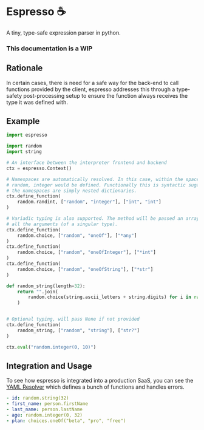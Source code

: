 # Espresso ☕

A tiny, type-safe expression parser in python.

### This documentation is a WIP

## Rationale

In certain cases, there is need for a safe way for the back-end to call functions provided by the client, espresso addresses this through a type-safety post-processing setup to ensure the function always receives the type it was defined with.

## Example

```python
import espresso

import random
import string

# An interface between the interpreter frontend and backend
ctx = espresso.Context()

# Namespaces are automatically resolved. In this case, within the space
# random, integer would be defined. Functionally this is syntactic sugar,
# the namespaces are simply nested dictionaries.
ctx.define_function(
    random.randint, ["random", "integer"], ["int", "int"]
)

# Variadic typing is also supported. The method will be passed an array of
# all the arguments (of a singular type).
ctx.define_function(
    random.choice, ["random", "oneOf"], ["*any"]
)
ctx.define_function(
    random.choice, ["random", "oneOfInteger"], ["*int"]
)
ctx.define_function(
    random.choice, ["random", "oneOfString"], ["*str"]
)

def random_string(length=32):
    return "".join(
        random.choice(string.ascii_letters + string.digits) for i in range(length)
    )


# Optional typing, will pass None if not provided
ctx.define_function(
    random_string, ["random", "string"], ["str?"]
)

ctx.eval("random.integer(0, 10)")
```

## Integration and Usage

To see how espresso is integrated into a production SaaS, you can see the [YAML Resolver](https://github.com/aadv1k/project-bombay/tree/master/core/YAMLResolver.py) which defines a bunch of functions and handles errors.

```yaml
- id: random.string(32)
- first_name: person.firstName
- last_name: person.lastName
- age: random.integer(0, 32)
- plan: choices.oneOf("beta", "pro", "free")
```
